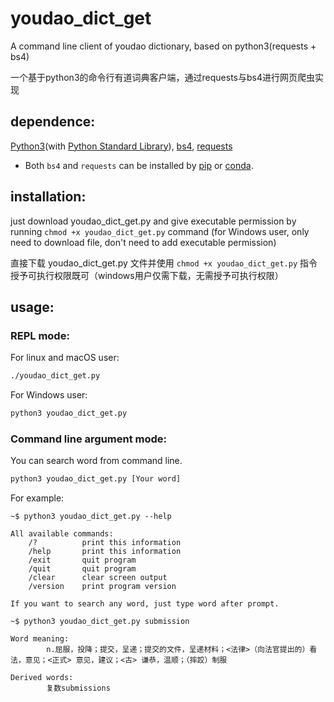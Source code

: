 # youdao_dict_get

A command line client of youdao dictionary, based on python3(requests + bs4)

一个基于python3的命令行有道词典客户端，通过requests与bs4进行网页爬虫实现

## dependence:

[Python3](https://www.python.org/)(with [Python Standard Library](https://docs.python.org/3.7/library/index.html)),  [bs4](https://www.crummy.com/software/BeautifulSoup/bs4/doc/),  [requests](https://requests.readthedocs.io/en/latest/index.html)

+ Both `bs4` and `requests` can be installed by [pip](https://pypi.org/) or [conda](https://anaconda.org). 


## installation:

just download youdao_dict_get.py and give executable permission by running `chmod +x youdao_dict_get.py` command (for Windows user, only need to download file, don't need to add executable permission)

直接下载 youdao_dict_get.py 文件并使用 `chmod +x youdao_dict_get.py` 指令授予可执行权限既可（windows用户仅需下载，无需授予可执行权限）

## usage:

### REPL mode:

For linux and macOS user:

```bash
./youdao_dict_get.py
```

For Windows user:

```bash
python3 youdao_dict_get.py
```

### Command line argument mode:

You can search word from command line. 

```bash
python3 youdao_dict_get.py [Your word]
```

For example:

```text
~$ python3 youdao_dict_get.py --help

All available commands:
    /?          print this information
    /help       print this information
    /exit       quit program
    /quit       quit program
    /clear      clear screen output
    /version    print program version

If you want to search any word, just type word after prompt.

~$ python3 youdao_dict_get.py submission

Word meaning:
        n.屈服，投降；提交，呈递；提交的文件，呈递材料；<法律>（向法官提出的）看法，意见；<正式> 意见，建议；<古> 谦恭，温顺；（摔跤）制服

Derived words:
        复数submissions
```







